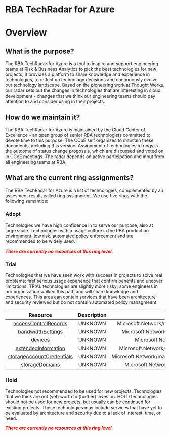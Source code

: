 
RBA TechRadar for Azure
=======================

# Overview

## What is the purpose?


The RBA TechRadar for Azure is a tool to inspire and support engineering teams at Risk & Business Analytics to pick the best technologies for new projects; it provides a platform to share knowledge and experience in technologies, to reflect on technology decisions and continuously evolve our technology landscape.  Based on the pioneering work at Thought Works, our radar sets out the changes in technologies that are interesting in cloud development - changes that we think our engineering teams should pay attention to and consider using in their projects.
## How do we maintain it?


The RBA TechRadar for Azure is maintained by the Cloud Center of Excellence - an open group of senior RBA technologists committed to devote time to this purpose.  The CCoE self organizes to maintain these documents, including this version.  Assignment of technologies to rings is the outcome of status change proposals, which are discussed and voted on in CCoE meetings.  The radar depends on active participation and input from all engineering teams at RBA.
## What are the current ring assignments?


The RBA TechRadar for Azure is a list of technologies, complemented by an assesment result, called ring assignment.  We use five rings with the following semantics:
### Adopt


Technologies we have high confidence in to serve our purpose, also at large scale.  Technologies with a usage culture in the RBA production environment, low risk, automated policy enforcement and are recommended to be widely used.  
  
***<font color="red"> There are currently no resources at this ring level. </font>***
### Trial


Technologies that we have seen work with success in projects to solve real problems;  first serious usage experience that confirm benefits and uncover limitations.  TRIAL technologies are slightly more risky; some engineers in our organization walked this path and will share knowledge and experiences.  This area can contain services that have been architecture and security reviewed but do not contain automated policy managmeent.  

|Resource|Description|Path|Status|
| :---: | :---: | :---: | :---: |
|[accessControlRecords](https://github.com/openrba/python-azure-techradar/blob/master/Microsoft.Network/managers/accessControlRecords/README.md)|UNKNOWN|Microsoft.Network/managers/accessControlRecords|TRIAL|
|[bandwidthSettings](https://github.com/openrba/python-azure-techradar/blob/master/Microsoft.Network/managers/bandwidthSettings/README.md)|UNKNOWN|Microsoft.Network/managers/bandwidthSettings|TRIAL|
|[devices](https://github.com/openrba/python-azure-techradar/blob/master/Microsoft.Network/managers/devices/README.md)|UNKNOWN|Microsoft.Network/managers/devices|TRIAL|
|[extendedInformation](https://github.com/openrba/python-azure-techradar/blob/master/Microsoft.Network/managers/extendedInformation/README.md)|UNKNOWN|Microsoft.Network/managers/extendedInformation|TRIAL|
|[storageAccountCredentials](https://github.com/openrba/python-azure-techradar/blob/master/Microsoft.Network/managers/storageAccountCredentials/README.md)|UNKNOWN|Microsoft.Network/managers/storageAccountCredentials|TRIAL|
|[storageDomains](https://github.com/openrba/python-azure-techradar/blob/master/Microsoft.Network/managers/storageDomains/README.md)|UNKNOWN|Microsoft.Network/managers/storageDomains|TRIAL|

### Hold


Technologies not recommended to be used for new projects. Technologies that we think are not (yet) worth to (further) invest in.  HOLD technologies should not be used for new projects, but usually can be continued for existing projects.  These technologies may include services that have yet to be evaluated by architecture and security due to a lack of interest, time, or need.  
  
***<font color="red"> There are currently no resources at this ring level. </font>***